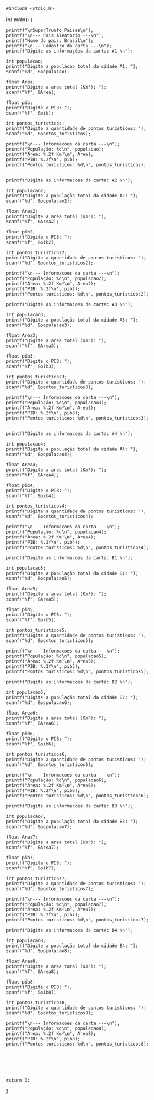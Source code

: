     #include <stdio.h>


int main() {

    printf("\nSuperTrunfo Paises\n");
    printf("\n--- Pais Aleatorio ---\n");
    printf("Nome do pais: Brasil\n");
    printf("\n--- Cadastro da carta ---\n");
    printf("Digite as informações da carta: A1 \n");

    int populacao;
    printf("Digite a populacao total da cidade A1: ");
    scanf("%d", &populacao);

    float Area;
    printf("Digite a area total (Km²): ");
    scanf("%f", &Area);

    float pib;
    printf("Digite o PIB: ");
    scanf("%f", &pib);

    int pontos_turisticos;
    printf("Digite a quantidade de pontos turísticos: ");
    scanf("%d", &pontos_turisticos);

    printf("\n--- Informacoes da carta ---\n");
    printf("População: %d\n", populacao);
    printf("Área: %.2f Km²\n", Area);
    printf("PIB: %.2f\n", pib);
    printf("Pontos turísticos: %d\n", pontos_turisticos);


    printf("Digite as informacoes da carta: A2 \n");

    int populacao2;
    printf("Digite a população total da cidade A2: ");
    scanf("%d", &populacao2);

    float Area2;
    printf("Digite a area total (Km²): ");
    scanf("%f", &Area2);

    float pib2;
    printf("Digite o PIB: ");
    scanf("%f", &pib2);

    int pontos_turisticos2;
    printf("Digite a quantidade de pontos turísticos: ");
    scanf("%d", &pontos_turisticos2);

    printf("\n--- Informacoes da carta ---\n");
    printf("População: %d\n", populacao2);
    printf("Área: %.2f Km²\n", Area2);
    printf("PIB: %.2f\n", pib2);
    printf("Pontos turísticos: %d\n", pontos_turisticos2);

    printf("Digite as informacoes da carta: A3 \n");

    int populacao3;
    printf("Digite a população total da cidade A3: ");
    scanf("%d", &populacao3);

    float Area3;
    printf("Digite a area total (Km²): "); 
    scanf("%f", &Area3);

    float pib3;
    printf("Digite o PIB: ");
    scanf("%f", &pib3);

    int pontos_turisticos3;
    printf("Digite a quantidade de pontos turísticos: ");
    scanf("%d", &pontos_turisticos3);

    printf("\n--- Informacoes da carta ---\n");
    printf("População: %d\n", populacao3);
    printf("Área: %.2f Km²\n", Area3);
    printf("PIB: %.2f\n", pib3);
    printf("Pontos turísticos: %d\n", pontos_turisticos3);


    printf("Digite as informacoes da carta: A4 \n");

    int populacao4;
    printf("Digite a população total da cidade A4: ");
    scanf("%d", &populacao4);

    float Area4;
    printf("Digite a area total (Km²): ");
    scanf("%f", &Area4);

    float pib4;
    printf("Digite o PIB: ");
    scanf("%f", &pib4);

    int pontos_turisticos4;
    printf("Digite a quantidade de pontos turísticos: ");
    scanf("%d", &pontos_turisticos4);

    printf("\n--- Informacoes da carta ---\n");
    printf("População: %d\n", populacao4);
    printf("Área: %.2f Km²\n", Area4);
    printf("PIB: %.2f\n", pib4);
    printf("Pontos turísticos: %d\n", pontos_turisticos4);

    printf("Digite as informacoes da carta: B1 \n");

    int populacao5;
    printf("Digite a população total da cidade B1: ");
    scanf("%d", &populacao5);

    float Area5;
    printf("Digite a area total (Km²): ");
    scanf("%f", &Area5);

    float pib5;
    printf("Digite o PIB: ");
    scanf("%f", &pib5);

    int pontos_turisticos5;
    printf("Digite a quantidade de pontos turísticos: ");
    scanf("%d", &pontos_turisticos5);

    printf("\n--- Informacoes da carta ---\n");
    printf("População: %d\n", populacao5);
    printf("Área: %.2f Km²\n", Area5);
    printf("PIB: %.2f\n", pib5);
    printf("Pontos turísticos: %d\n", pontos_turisticos5);

    printf("Digite as informacoes da carta: B2 \n");

    int populacao6;
    printf("Digite a população total da cidade B2: ");
    scanf("%d", &populacao6);

    float Area6;
    printf("Digite a area total (Km²): ");
    scanf("%f", &Area6);

    float pib6;
    printf("Digite o PIB: ");
    scanf("%f", &pib6);

    int pontos_turisticos6;
    printf("Digite a quantidade de pontos turísticos: ");
    scanf("%d", &pontos_turisticos6);

    printf("\n--- Informacoes da carta ---\n");
    printf("População: %d\n", populacao6);
    printf("Área: %.2f Km²\n", Area6);
    printf("PIB: %.2f\n", pib6);
    printf("Pontos turísticos: %d\n", pontos_turisticos6);

    printf("Digite as informacoes da carta: B3 \n");

    int populacao7;
    printf("Digite a população total da cidade B3: ");
    scanf("%d", &populacao7);
    
    float Area7;
    printf("Digite a area total (Km²): ");
    scanf("%f", &Area7);

    float pib7;
    printf("Digite o PIB: ");
    scanf("%f", &pib7);

    int pontos_turisticos7;
    printf("Digite a quantidade de pontos turísticos: ");
    scanf("%d", &pontos_turisticos7);

    printf("\n--- Informacoes da carta ---\n");
    printf("População: %d\n", populacao7);
    printf("Área: %.2f Km²\n", Area7);
    printf("PIB: %.2f\n", pib7);
    printf("Pontos turísticos: %d\n", pontos_turisticos7);

    printf("Digite as informacoes da carta: B4 \n");

    int populacao8;
    printf("Digite a população total da cidade B4: ");
    scanf("%d", &populacao8);

    float Area8;
    printf("Digite a area total (Km²): ");
    scanf("%f", &Area8);

    float pib8;
    printf("Digite o PIB: ");
    scanf("%f", &pib8);

    int pontos_turisticos8;
    printf("Digite a quantidade de pontos turísticos: ");
    scanf("%d", &pontos_turisticos8);

    printf("\n--- Informacoes da carta ---\n");
    printf("População: %d\n", populacao8);
    printf("Área: %.2f Km²\n", Area8);
    printf("PIB: %.2f\n", pib8);
    printf("Pontos turísticos: %d\n", pontos_turisticos8);

    



    
    return 0;

}
